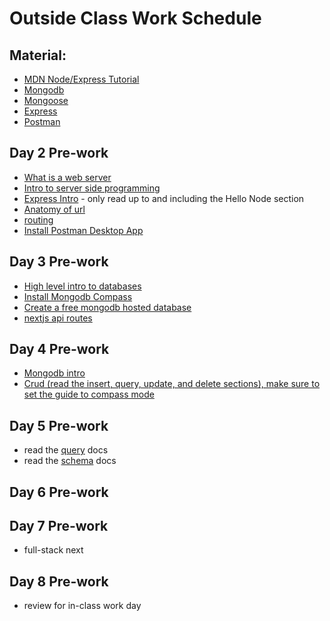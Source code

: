 # Outside Class Work Schedule

## Material:

- [MDN Node/Express Tutorial](https://developer.mozilla.org/en-US/docs/Learn/Server-side/Express_Nodejs)
- [Mongodb](https://www.mongodb.com/docs/manual/introduction/)
- [Mongoose](https://mongoosejs.com/)
- [Express](https://expressjs.com/)
- [Postman](https://postman.com)

## Day 2 Pre-work

- [What is a web server](https://developer.mozilla.org/en-US/docs/Learn/Common_questions/What_is_a_web_server)
- [Intro to server side programming](https://developer.mozilla.org/en-US/docs/Learn/Server-side/First_steps/Introduction)
- [Express Intro](https://developer.mozilla.org/en-US/docs/Learn/Server-side/Express_Nodejs/Introduction) - only read up to and including the Hello Node section
- [Anatomy of url](https://kinsta.com/knowledgebase/what-is-a-url/)
- [routing](https://expressjs.com/en/guide/routing.html)
- [Install Postman Desktop App](https://postman.com)

## Day 3 Pre-work

- [High level intro to databases](https://medium.com/@rwilliams_bv/intro-to-databases-for-people-who-dont-know-a-whole-lot-about-them-a64ae9af712)
- [Install Mongodb Compass](https://www.mongodb.com/try/download/compass)
- [Create a free mongodb hosted database](https://www.mongodb.com/docs/atlas/getting-started/)
- [nextjs api routes](https://nextjs.org/docs/pages/building-your-application/routing/api-routes)

## Day 4 Pre-work

- [Mongodb intro](https://www.sitepoint.com/an-introduction-to-mongodb/)
- [Crud (read the insert, query, update, and delete sections), make sure to set the guide to compass mode](https://www.mongodb.com/docs/manual/crud/)

## Day 5 Pre-work

- read the [query](https://mongoosejs.com/docs/queries.html) docs
- read the [schema](https://mongoosejs.com/docs/guide.html) docs

## Day 6 Pre-work

## Day 7 Pre-work

- full-stack next

## Day 8 Pre-work

- review for in-class work day
